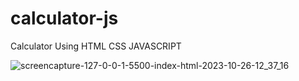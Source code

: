 # calculator-js
Calculator Using HTML CSS JAVASCRIPT


![screencapture-127-0-0-1-5500-index-html-2023-10-26-12_37_16](https://github.com/JaniNiki1612/calculator-js/assets/138650328/814fcea5-da81-41d3-97ea-49ee40bb12fe)

